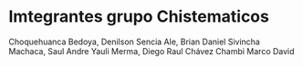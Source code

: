 ﻿# Imtegrantes grupo Chistematicos

Choquehuanca Bedoya, Denilson
Sencia Ale, Brian Daniel
Sivincha Machaca, Saul Andre
Yauli Merma, Diego Raul
Chávez Chambi Marco David
